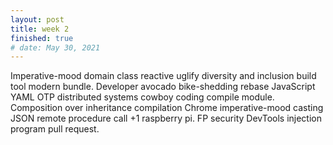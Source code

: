 ```yaml
---
layout: post
title: week 2
finished: true
# date: May 30, 2021
---
```


Imperative-mood domain class reactive uglify diversity and inclusion build tool modern bundle. Developer avocado bike-shedding rebase JavaScript YAML OTP distributed systems cowboy coding compile module. Composition over inheritance compilation Chrome imperative-mood casting JSON remote procedure call +1 raspberry pi. FP security DevTools injection program pull request.
